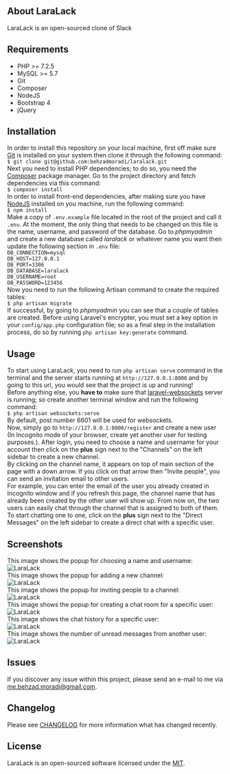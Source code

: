 ## About LaraLack
LaraLack is an open-sourced clone of Slack 

## Requirements
- PHP >= 7.2.5
- MySQL >= 5.7
- Git
- Composer
- NodeJS
- Bootstrap 4
- jQuery

## Installation
In order to install this repository on your local machine, first off make sure [Git](https://git-scm.com/downloads) is installed on your system then clone it through the following command:  
`$ git clone git@github.com:behzadmoradi/laralack.git`  
Next you need to install PHP dependencies; to do so, you need the [Composer](https://getcomposer.org/)  package manager. Go to the project directory and fetch dependencies via this command:  
`$ composer install`  
In order to install front-end dependencies, after making sure you have [NodeJS](https://nodejs.org/) installed on you machine, run the following command:  
`$ npm install`  
Make a copy of `.env.example` file located in the root of the project and call it `.env`. At the moment, the only thing that needs to be changed on this file is the name, username, and password of the database. Go to *phpmyadmin* and create a new database called *laralack* or whatever name you want then update the following section in `.env` file:  
`DB_CONNECTION=mysql`  
`DB_HOST=127.0.0.1`  
`DB_PORT=3306`  
`DB_DATABASE=laralack`  
`DB_USERNAME=root`  
`DB_PASSWORD=123456`  
Now you need to run the following Artisan command to create the required tables:  
`$ php artisan migrate`  
If successful, by going to *phpmyadmin* you can see that a couple of tables are created. Before using Laravel's encrypter, you must set a key option in your `config/app.php` configuration file; so as a final step in the installation process, do so by running `php artisan key:generate` command.

## Usage
To start using LaraLack, you need to run `php artisan serve` command in the terminal and the server starts running at `http://127.0.0.1:8000` and by going to this url, you would see that the project is up and running!  
Before anything else, you **have to** make sure that [laravel-websockets](https://github.com/beyondcode/laravel-websockets) server is running; so create another terminal window and run the following command:  
`$ php artisan websockets:serve`  
By default, post number 6601 will be used for websockets.  
Now, simply go to `http://127.0.0.1:8000/register` and create a new user (In Incognito mode of your browser, create yet another user for testing purposes.). 
After login, you need to choose a name and username for your account then click on the **plus** sign next to the "Channels" on the left sidebar to create a new channel.  
By clicking on the channel name, it appears on top of main section of the page with a down arrow. If you click on that arrow then "Invite people", you can send an invitation email to other users.  
For example, you can enter the email of the user you already created in Incognito window and if you refresh this page, the channel name that has already been created by the other user will show up. From now on, the two users can easily chat through the channel that is assigned to both of them.  
To start chatting one to one, click on the **plus** sign next to the "Direct Messages" on the left sidebar to create a direct chat with a specific user.

## Screenshots 
This image shows the popup for choosing a name and username:  
![LaraLack](https://github.com/behzadmoradi/laralack/blob/master/public/img/guides/01.png?raw=true)  
This image shows the popup for adding a new channel:  
![LaraLack](https://github.com/behzadmoradi/laralack/blob/master/public/img/guides/02.png?raw=true)  
This image shows the popup for inviting people to a channel:  
![LaraLack](https://github.com/behzadmoradi/laralack/blob/master/public/img/guides/03.png?raw=true)  
This image shows the popup for creating a chat room for a specific user:  
![LaraLack](https://github.com/behzadmoradi/laralack/blob/master/public/img/guides/04.png?raw=true)  
This image shows the chat history for a specific user:  
![LaraLack](https://github.com/behzadmoradi/laralack/blob/master/public/img/guides/05.png?raw=true)  
This image shows the number of unread messages from another user:  
![LaraLack](https://github.com/behzadmoradi/laralack/blob/master/public/img/guides/06.png?raw=true)  

## Issues
If you discover any issue within this project, please send an e-mail to me via [me.behzad.moradi@gmail.com](mailto:me.behzad.moradi@gmail.com).

## Changelog
Please see [CHANGELOG](https://github.com/behzadmoradi/laralack/blob/master/CHANGELOG.md) for more information what has changed recently.

## License
LaraLack is an open-sourced software licensed under the [MIT](https://opensource.org/licenses/MIT).  
